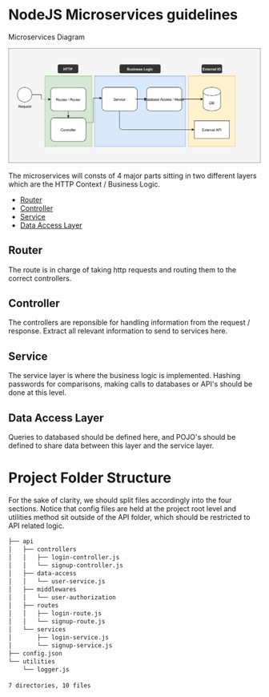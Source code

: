 # NodeJS Microservices guidelines

Microservices Diagram

![API DMM](./assets/dmm/http-request-dmm.svg?sanitize=true)

The microservices will consts of 4 major parts sitting in two different layers which are the HTTP Context / Business Logic.

* [Router](#router)
* [Controller](#controller)
* [Service](#service)
* [Data Access Layer](#data-access-layer)


## Router

The route is in charge of taking http requests and routing them to the correct controllers.

## Controller

The controllers are reponsible for handling information from the request / response. Extract all relevant information to send to services here. 

## Service

The service layer is where the business logic is implemented. Hashing passwords for comparisons, making calls to databases or API's should be done at this level.

## Data Access Layer

Queries to databased should be defined here, and POJO's should be defined to share data between this layer and the service layer.

# Project Folder Structure

For the sake of clarity, we should split files accordingly into the four sections. Notice that config files are held at the project root level and utilities method sit outside of the API folder, which should be restricted to API related logic.

```
├── api
│   ├── controllers
│   │   ├── login-controller.js
│   │   └── signup-controller.js
│   ├── data-access
│   │   └── user-service.js
│   ├── middlewares
│   │   └── user-authorization
│   ├── routes
│   │   ├── login-route.js
│   │   └── signup-route.js
│   └── services
│       ├── login-service.js
│       └── signup-service.js
├── config.json
└── utilities
    └── logger.js

7 directories, 10 files
```
